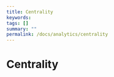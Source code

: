 ```yaml
---
title: Centrality
keywords:
tags: []
summary: ""
permalink: /docs/analytics/centrality
---
```


# Centrality
